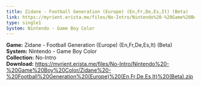 ```yaml
---
title: Zidane - Football Generation (Europe) (En,Fr,De,Es,It) (Beta)
link: https://myrient.erista.me/files/No-Intro/Nintendo%20-%20Game%20Boy%20Color/Zidane%20-%20Football%20Generation%20(Europe)%20(En,Fr,De,Es,It)%20(Beta).zip
type: single1
System: Nintendo - Game Boy Color
---
```

<b>Game:</b> Zidane - Football Generation (Europe) (En,Fr,De,Es,It) (Beta)<br>
<b>System:</b> Nintendo - Game Boy Color<br>
<b>Collection:</b> No-Intro<br>
<b>Download:</b> https://myrient.erista.me/files/No-Intro/Nintendo%20-%20Game%20Boy%20Color/Zidane%20-%20Football%20Generation%20(Europe)%20(En,Fr,De,Es,It)%20(Beta).zip